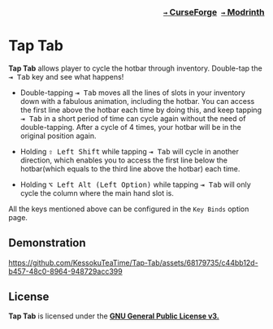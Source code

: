 ### <p align=right>[`→` CurseForge](https://www.curseforge.com/minecraft/mc-mods/tap-tab)&ensp;[`→` Modrinth](https://modrinth.com/mod/tap-tab)</p>

# Tap Tab

**Tap Tab** allows player to cycle the hotbar through inventory. Double-tap the <kbd>⇥ Tab</kbd> key and see what happens!

- Double-tapping <kbd>⇥ Tab</kbd> moves all the lines of slots in your inventory down with a fabulous animation, including the hotbar. You can access the first line above the hotbar each time by doing this, and keep tapping <kbd>⇥ Tab</kbd> in a short period of time can cycle again without the need of double-tapping. After a cycle of 4 times, your hotbar will be in the original position again.

- Holding <kbd>⇧ Left Shift</kbd> while tapping <kbd>⇥ Tab</kbd> will cycle in another direction, which enables you to access the first line below the hotbar(which equals to the third line above the hotbar) each time.

- Holding <kbd>⌥ Left Alt (Left Option)</kbd> while tapping <kbd>⇥ Tab</kbd> will only cycle the column where the main hand slot is.

All the keys mentioned above can be configured in the `Key Binds` option page.

## Demonstration

https://github.com/KessokuTeaTime/Tap-Tab/assets/68179735/c44bb12d-b457-48c0-8964-948729acc399

## License

**Tap Tab** is licensed under the **[GNU General Public License v3.](LICENSE)**
